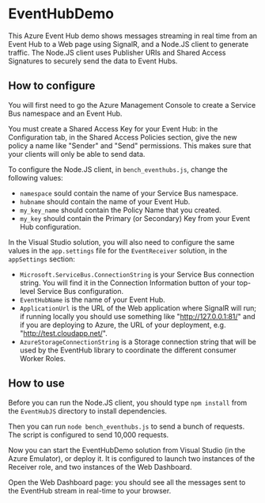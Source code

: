 EventHubDemo
============

This Azure Event Hub demo shows messages streaming in real time from an Event Hub to a Web page using SignalR, and a Node.JS client to generate traffic. The Node.JS client uses Publisher URIs and Shared Access Signatures to securely send the data to Event Hubs.

## How to configure

You will first need to go the Azure Management Console to create a Service Bus namespace and an Event Hub.

You must create a Shared Access Key for your Event Hub: in the Configuration tab, in the Shared Access Policies section, give the new policy a name like "Sender" and "Send" permissions. This makes sure that your clients will only be able to send data.

To configure the Node.JS client, in `bench_eventhubs.js`, change the following values:

- `namespace` sould contain the name of your Service Bus namespace.
- `hubname` should contain the name of your Event Hub.
- `my_key_name` should contain the Policy Name that you created.
- `my_key` should contain the Primary (or Secondary) Key from your Event Hub configuration.

In the Visual Studio solution, you will also need to configure the same values in the `app.settings` file for the `EventReceiver` solution, in the `appSettings` section:

- `Microsoft.ServiceBus.ConnectionString` is your Service Bus connection string. You will find it in the Connection Information button of your top-level Service Bus configuration.
- `EventHubName` is the name of your Event Hub.
- `ApplicationUrl` is the URL of the Web application where SignalR will run; if running locally you should use something like "http://127.0.0.1:81/" and if you are deploying to Azure, the URL of your deployment, e.g. "http://test.cloudapp.net/".
- `AzureStorageConnectionString` is a Storage connection string that will be used by the EventHub library to coordinate the different consumer Worker Roles.

## How to use

Before you can run the Node.JS client, you should type `npm install` from the `EventHubJS` directory to install dependencies.

Then you can run `node bench_eventhubs.js` to send a bunch of requests. The script is configured to send 10,000 requests.

Now you can start the EventHubDemo solution from Visual Studio (in the Azure Emulator), or deploy it. It is configured to launch two instances of the Receiver role, and two instances of the Web Dashboard.

Open the Web Dashboard page: you should see all the messages sent to the EventHub stream in real-time to your browser.
